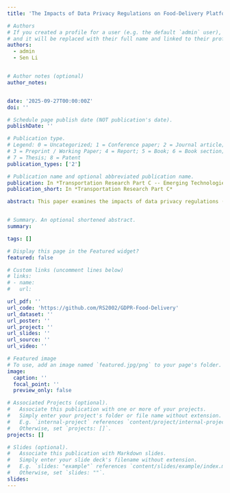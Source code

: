 ```yaml
---
title: 'The Impacts of Data Privacy Regulations on Food-Delivery Platforms", Transportation Research Part C: Emerging Technologies (TR\_C), 2025 (JCR-Q1) \href{}{[{\color'

# Authors
# If you created a profile for a user (e.g. the default `admin` user), write the username (folder name) here
# and it will be replaced with their full name and linked to their profile.
authors:
  - admin
  - Sen Li


# Author notes (optional)
author_notes:


date: '2025-09-27T00:00:00Z'
doi: ''

# Schedule page publish date (NOT publication's date).
publishDate: ''

# Publication type.
# Legend: 0 = Uncategorized; 1 = Conference paper; 2 = Journal article;
# 3 = Preprint / Working Paper; 4 = Report; 5 = Book; 6 = Book section;
# 7 = Thesis; 8 = Patent
publication_types: ['2']

# Publication name and optional abbreviated publication name.
publication: In *Transportation Research Part C -- Emerging Technologies*
publication_short: In *Transportation Research Part C*

abstract: This paper examines the impacts of data privacy regulations (such as the General Data Protection Regulation), on the on-demand food-delivery market. Specifically, we consider a food-delivery platform that determines order bundling, order assignment, and courier payments at each step, alongside a group of couriers who make short-term decisions on whether to accept assigned orders and long-term decisions on whether to allow the platform to use their historical behavioral data (e.g., order acceptance and rejection history) for operational decision-making. We formulate a Markov Decision Process (MDP) to simulate the platform’s operational strategies and a Multi-Agent Contextual Multi-Armed Bandit (MA-CMAB) framework to simulate the couriers’ decisions under the data privacy regulation. The platform’s MDP involves mixed-integer decisions, and a novel hybrid multi-agent reinforcement learning framework is proposed to combine a Double Deep Q-Network (DDQN) for discrete order assignment strategies and Proximal Policy Optimization with KL and CLIP (PPO-KL-CLIP) for continuous payment decisions. For the couriers, we develop a Maximum Likelihood Estimation (MLE)-based Thompson Sampling method to derive their optimal strategies. To address the interaction between the platform and the couriers, we employ a two-stage training framework that the first stage trains a general policy for the platform that adapts to any courier strategy, while the second stage derives the optimal strategies for the couriers. The proposed model and algorithm are validated using real-world food-delivery data from Hong Kong, comparing scenarios under data privacy regulations with a benchmark case without such regulations. Interestingly, the findings reveal that, contrary to initial expectations, data privacy regulations not only protect couriers but may also result in higher platform profits and improved customer experiences. By giving couriers the flexibility to decide whether to share their work-related data for order assignments and payment decisions, the regulations attract more active couriers, thereby improving overall system performance. Specifically, the number of active couriers increases under regulation, particularly during peak hours, leading to more food-delivery orders served and higher platform profits. Customers also benefit from shorter delivery times and lower overtime rates. These findings highlight the potential of data privacy regulations to reshape labor dynamics in the gig economy, creating a win-win scenario for platforms, couriers, and customers. The code of this paper is publicly available at https://github.com/RS2002/GDPR-Food-Delivery .


# Summary. An optional shortened abstract.
summary: 

tags: []

# Display this page in the Featured widget?
featured: false

# Custom links (uncomment lines below)
# links:
# - name: 
#   url: 

url_pdf: ''
url_code: 'https://github.com/RS2002/GDPR-Food-Delivery'
url_dataset: ''
url_poster: ''
url_project: ''
url_slides: ''
url_source: ''
url_video: ''

# Featured image
# To use, add an image named `featured.jpg/png` to your page's folder.
image:
  caption: ''
  focal_point: ''
  preview_only: false

# Associated Projects (optional).
#   Associate this publication with one or more of your projects.
#   Simply enter your project's folder or file name without extension.
#   E.g. `internal-project` references `content/project/internal-project/index.md`.
#   Otherwise, set `projects: []`.
projects: []

# Slides (optional).
#   Associate this publication with Markdown slides.
#   Simply enter your slide deck's filename without extension.
#   E.g. `slides: "example"` references `content/slides/example/index.md`.
#   Otherwise, set `slides: ""`.
slides: 
---
```


